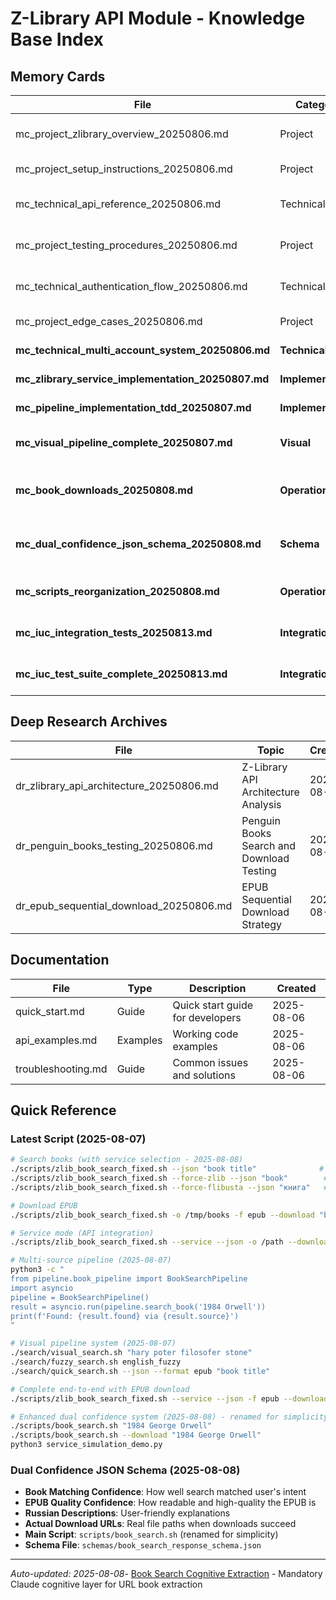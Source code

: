 # Z-Library API Module - Knowledge Base Index

## Memory Cards
| File | Category | Topic | Created | Status |
|------|----------|-------|---------|--------|
| mc_project_zlibrary_overview_20250806.md | Project | Z-Library API Module Overview | 2025-08-06 | Active |
| mc_project_setup_instructions_20250806.md | Project | Installation and Setup Guide | 2025-08-06 | Active |
| mc_technical_api_reference_20250806.md | Technical | Complete API Reference | 2025-08-06 | Updated 2025-08-07 |
| mc_project_testing_procedures_20250806.md | Project | Testing Procedures and Examples | 2025-08-06 | Active |
| mc_technical_authentication_flow_20250806.md | Technical | Authentication and Session Management | 2025-08-06 | Active |
| mc_project_edge_cases_20250806.md | Project | Edge Cases and Error Handling | 2025-08-06 | Active |
| **mc_technical_multi_account_system_20250806.md** | **Technical** | **Multi-Account Pool System** | **2025-08-06** | **Active** |
| **mc_zlibrary_service_implementation_20250807.md** | **Implementation** | **Service Mode CLI & JSON API** | **2025-08-07** | **Active** |
| **mc_pipeline_implementation_tdd_20250807.md** | **Implementation** | **Multi-Source Pipeline TDD** | **2025-08-07** | **Active** |
| **mc_visual_pipeline_complete_20250807.md** | **Visual** | **Complete Visual Pipeline System** | **2025-08-07** | **Active** |
| **mc_book_downloads_20250808.md** | **Operations** | **Book Downloads & Service Tracking** | **2025-08-08** | **Active** |
| **mc_dual_confidence_json_schema_20250808.md** | **Schema** | **Dual Confidence JSON Schema System** | **2025-08-08** | **Active** |
| **mc_scripts_reorganization_20250808.md** | **Operations** | **Scripts Folder Reorganization & Naming** | **2025-08-08** | **Active** |
| **mc_iuc_integration_tests_20250813.md** | **Integration** | **IUC Integration Tests with Feedback Loop** | **2025-08-13** | **Active** |
| **mc_iuc_test_suite_complete_20250813.md** | **Integration** | **IUC Test Suite Implementation Complete** | **2025-08-13** | **Complete** |

## Deep Research Archives
| File | Topic | Created | Status |
|------|-------|---------|--------|
| dr_zlibrary_api_architecture_20250806.md | Z-Library API Architecture Analysis | 2025-08-06 | Comprehensive |
| dr_penguin_books_testing_20250806.md | Penguin Books Search and Download Testing | 2025-08-06 | Research |
| dr_epub_sequential_download_20250806.md | EPUB Sequential Download Strategy | 2025-08-06 | Analysis |

## Documentation
| File | Type | Description | Created |
|------|------|-------------|---------|
| quick_start.md | Guide | Quick start guide for developers | 2025-08-06 |
| api_examples.md | Examples | Working code examples | 2025-08-06 |
| troubleshooting.md | Guide | Common issues and solutions | 2025-08-06 |

## Quick Reference

### Latest Script (2025-08-07)
```bash
# Search books (with service selection - 2025-08-08)
./scripts/zlib_book_search_fixed.sh --json "book title"              # Auto-fallback
./scripts/zlib_book_search_fixed.sh --force-zlib --json "book"        # Z-Library only
./scripts/zlib_book_search_fixed.sh --force-flibusta --json "книга"   # Flibusta only

# Download EPUB
./scripts/zlib_book_search_fixed.sh -o /tmp/books -f epub --download "book"

# Service mode (API integration)
./scripts/zlib_book_search_fixed.sh --service --json -o /path --download "book"

# Multi-source pipeline (2025-08-07)
python3 -c "
from pipeline.book_pipeline import BookSearchPipeline
import asyncio
pipeline = BookSearchPipeline()
result = asyncio.run(pipeline.search_book('1984 Orwell'))
print(f'Found: {result.found} via {result.source}')
"

# Visual pipeline system (2025-08-07) 
./search/visual_search.sh "hary poter filosofer stone"
./search/fuzzy_search.sh english_fuzzy
./search/quick_search.sh --json --format epub "book title"

# Complete end-to-end with EPUB download
./scripts/zlib_book_search_fixed.sh --service --json -f epub --download "Harry Potter"

# Enhanced dual confidence system (2025-08-08) - renamed for simplicity
./scripts/book_search.sh "1984 George Orwell"                           # Search only
./scripts/book_search.sh --download "1984 George Orwell"                # With download
python3 service_simulation_demo.py                                       # Full simulation
```

### Dual Confidence JSON Schema (2025-08-08)
- **Book Matching Confidence**: How well search matched user's intent
- **EPUB Quality Confidence**: How readable and high-quality the EPUB is  
- **Russian Descriptions**: User-friendly explanations
- **Actual Download URLs**: Real file paths when downloads succeed
- **Main Script**: `scripts/book_search.sh` (renamed for simplicity)
- **Schema File**: `schemas/book_search_response_schema.json`

---
*Auto-updated: 2025-08-08*- [Book Search Cognitive Extraction](memory_cards/mc_book_search_cognitive_extraction_20250812.md) - Mandatory Claude cognitive layer for URL book extraction
